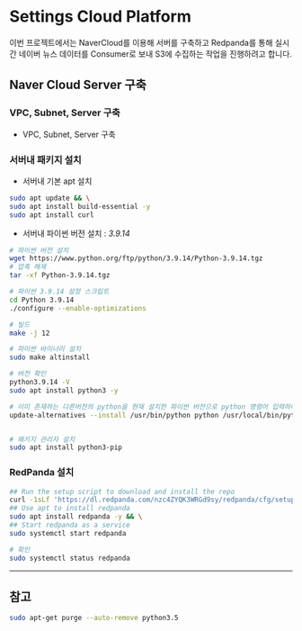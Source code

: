 # Settings Cloud Platform

이번 프로젝트에서는 NaverCloud를 이용해 서버를 구축하고 Redpanda를 통해 실시간 네이버 뉴스 데이터를 Consumer로 보내 S3에 수집하는 작업을 진행하려고 합니다.

## Naver Cloud Server 구축
### VPC, Subnet, Server 구축
- VPC, Subnet, Server 구축

### 서버내 패키지 설치
- 서버내 기본 apt 설치
```zsh
sudo apt update && \
sudo apt install build-essential -y
sudo apt install curl
```

- 서버내 파이썬 버전 설치 : *3.9.14*
```zsh
# 파이썬 버전 설치
wget https://www.python.org/ftp/python/3.9.14/Python-3.9.14.tgz
# 압축 해제
tar -xf Python-3.9.14.tgz

# 파이썬 3.9.14 설정 스크립트
cd Python 3.9.14
./configure --enable-optimizations

# 빌드
make -j 12

# 파이썬 바이너리 설치
sudo make altinstall

# 버전 확인
python3.9.14 -V
sudo apt install python3 -y

# 이미 존재하는 다른버전의 python을 현재 설치한 파이썬 버전으로 python 명령어 입력하여 메인으로 사용하고 싶을 때
update-alternatives --install /usr/bin/python python /usr/local/bin/python3.9 1


# 패키지 관리자 설치
sudo apt install python3-pip
```

### RedPanda 설치
```zsh
## Run the setup script to download and install the repo
curl -1sLf 'https://dl.redpanda.com/nzc4ZYQK3WRGd9sy/redpanda/cfg/setup/bash.deb.sh' | sudo -E bash && \
## Use apt to install redpanda
sudo apt install redpanda -y && \
## Start redpanda as a service 
sudo systemctl start redpanda
```
```zsh
# 확인
sudo systemctl status redpanda
```

---

## 참고

```zsh
sudo apt-get purge --auto-remove python3.5
```